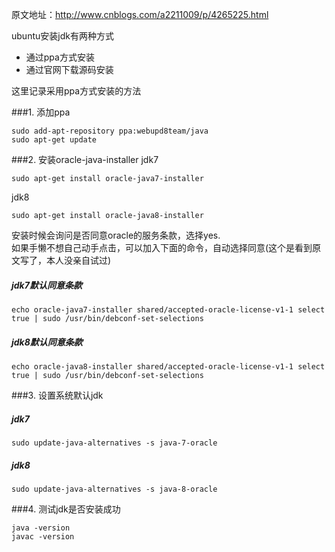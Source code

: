 ﻿原文地址：http://www.cnblogs.com/a2211009/p/4265225.html

ubuntu安装jdk有两种方式

- 通过ppa方式安装
- 通过官网下载源码安装

这里记录采用ppa方式安装的方法

###1. 添加ppa
```
sudo add-apt-repository ppa:webupd8team/java
sudo apt-get update
```
###2. 安装oracle-java-installer
jdk7
```
sudo apt-get install oracle-java7-installer
```
jdk8
```
sudo apt-get install oracle-java8-installer
```
安装时候会询问是否同意oracle的服务条款，选择yes.   
如果手懒不想自己动手点击，可以加入下面的命令，自动选择同意(这个是看到原文写了，本人没亲自试过)
##### jdk7默认同意条款
```
echo oracle-java7-installer shared/accepted-oracle-license-v1-1 select true | sudo /usr/bin/debconf-set-selections
```
##### jdk8默认同意条款
```
echo oracle-java8-installer shared/accepted-oracle-license-v1-1 select true | sudo /usr/bin/debconf-set-selections
```

###3. 设置系统默认jdk
##### jdk7
```
sudo update-java-alternatives -s java-7-oracle
```
##### jdk8
```
sudo update-java-alternatives -s java-8-oracle
```
###4. 测试jdk是否安装成功
```
java -version
javac -version
```